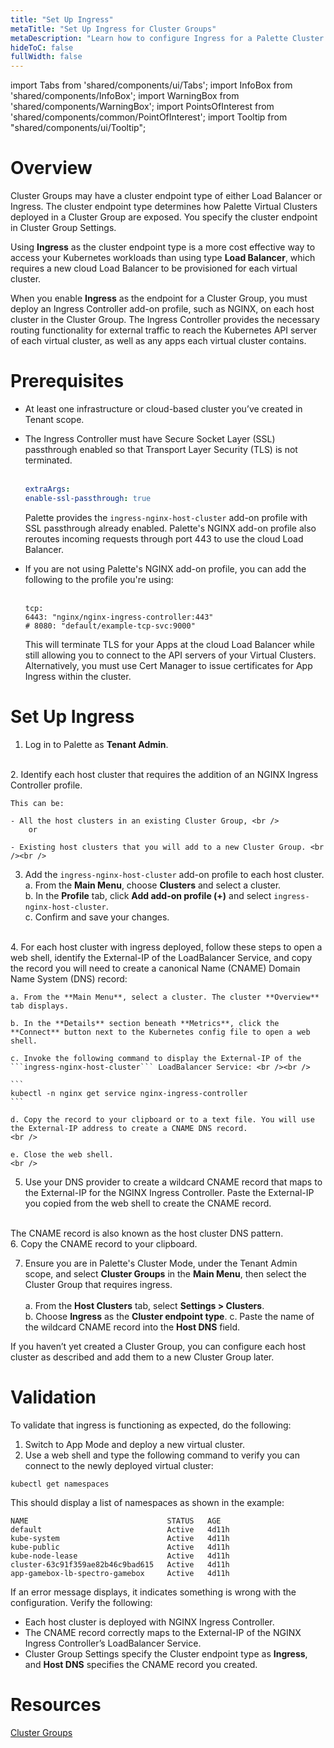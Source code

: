 ```yaml
---
title: "Set Up Ingress"
metaTitle: "Set Up Ingress for Cluster Groups"
metaDescription: "Learn how to configure Ingress for a Palette Cluster Group"
hideToC: false
fullWidth: false
---
```


import Tabs from 'shared/components/ui/Tabs';
import InfoBox from 'shared/components/InfoBox';
import WarningBox from 'shared/components/WarningBox';
import PointsOfInterest from 'shared/components/common/PointOfInterest';
import Tooltip from "shared/components/ui/Tooltip";

# Overview

Cluster Groups may have a cluster endpoint type of either Load Balancer or Ingress. The cluster endpoint type determines how Palette Virtual Clusters deployed in a Cluster Group are exposed. You specify the cluster endpoint in Cluster Group Settings.

Using **Ingress** as the cluster endpoint type is a more cost effective way to access your Kubernetes workloads than using type **Load Balancer**, which requires a new cloud Load Balancer to be provisioned for each virtual cluster.

When you enable **Ingress** as the endpoint for a Cluster Group, you must deploy an Ingress Controller add-on profile, such as NGINX, on each host cluster in the Cluster Group. The Ingress Controller provides the necessary routing functionality for external traffic to reach the Kubernetes API server of each virtual cluster, as well as any apps each virtual cluster contains. 

# Prerequisites

- At least one infrastructure or cloud-based cluster you’ve created in Tenant scope.
- The Ingress Controller must have Secure Socket Layer (SSL) passthrough enabled so that Transport Layer Security (TLS) is not terminated. <br /><br />

    ```yml
    extraArgs:        
  enable-ssl-passthrough: true
    ```

    Palette provides the ```ingress-nginx-host-cluster``` add-on profile with SSL passthrough already enabled. Palette's NGINX add-on profile also reroutes incoming requests through port 443 to use the cloud Load Balancer. 

- If you are not using Palette's NGINX add-on profile, you can add the following to the profile you're using: <br /><br />

    ```
    tcp:   
    6443: "nginx/nginx-ingress-controller:443"  
    # 8080: "default/example-tcp-svc:9000"
    ```

    This will terminate TLS for your Apps at the cloud Load Balancer while still allowing you to connect to the API servers of your Virtual Clusters. Alternatively, you must use Cert Manager to issue certificates for App Ingress within the cluster.


# Set Up Ingress

1. Log in to Palette as **Tenant Admin**.
<br />
2. Identify each host cluster that requires the addition of an NGINX Ingress Controller profile.

    This can be:

    - All the host clusters in an existing Cluster Group, <br />
        or
    
    - Existing host clusters that you will add to a new Cluster Group. <br /><br />

3. Add the ```ingress-nginx-host-cluster``` add-on profile to each host cluster. <br />
    a. From the **Main Menu**, choose **Clusters** and select a cluster.<br />
    b. In the **Profile** tab, click **Add add-on profile (+)** and select ```ingress-nginx-host-cluster```. <br />
    c. Confirm and save your changes.
<br />
4. For each host cluster with ingress deployed, follow these steps to open a web shell, identify the External-IP of the LoadBalancer Service, and copy the record you will need to create a canonical Name (CNAME) Domain Name System (DNS) record:

    a. From the **Main Menu**, select a cluster. The cluster **Overview** tab displays. 

    b. In the **Details** section beneath **Metrics**, click the **Connect** button next to the Kubernetes config file to open a web shell. 
    
    c. Invoke the following command to display the External-IP of the ```ingress-nginx-host-cluster``` LoadBalancer Service: <br /><br />

    ```
    kubectl -n nginx get service nginx-ingress-controller
    ``` 

    d. Copy the record to your clipboard or to a text file. You will use the External-IP address to create a CNAME DNS record.
    <br />

    e. Close the web shell.
    <br />

5. Use your DNS provider to create a wildcard CNAME record that maps to the External-IP for the NGINX Ingress Controller. Paste the External-IP you copied from the web shell to create the CNAME record.
<br />
<InfoBox>
    The CNAME record is also known as the host cluster DNS pattern.
</InfoBox> 
<br />
6. Copy the CNAME record to your clipboard.
<br />

7. Ensure you are in Palette's Cluster Mode, under the Tenant Admin scope, and select **Cluster Groups** in the **Main Menu**, then select the Cluster Group that requires ingress.<br /><br />
    a. From the **Host Clusters** tab, select **Settings > Clusters**.   
    b. Choose **Ingress** as the **Cluster endpoint type**. 
    c. Paste the name of the wildcard CNAME record into the **Host DNS** field.

<InfoBox>
If you haven’t yet created a Cluster Group, you can configure each host cluster as described and add them to a new Cluster Group later.
</InfoBox>

# Validation

To validate that ingress is functioning as expected, do the following: 

1. Switch to App Mode and deploy a new virtual cluster.
2. Use a web shell and type the following command to verify you can connect to the newly deployed virtual cluster:

```
kubectl get namespaces
```
This should display a list of namespaces as shown in the example: 
<br />

``` 
NAME                               STATUS   AGE
default                            Active   4d11h
kube-system                        Active   4d11h
kube-public                        Active   4d11h
kube-node-lease                    Active   4d11h
cluster-63c91f359ae82b46c9bad615   Active   4d11h
app-gamebox-lb-spectro-gamebox     Active   4d11h
```

If an error message displays, it indicates something is wrong with the configuration. Verify the following:

- Each host cluster is deployed with NGINX Ingress Controller.
- The CNAME record correctly maps to the External-IP of the NGINX Ingress Controller’s LoadBalancer Service.
- Cluster Group Settings specify the Cluster endpoint type as **Ingress**, and **Host DNS** specifies the CNAME record you created.

# Resources

[Cluster Groups](https://docs.spectrocloud.com/devx/cluster-groups)






